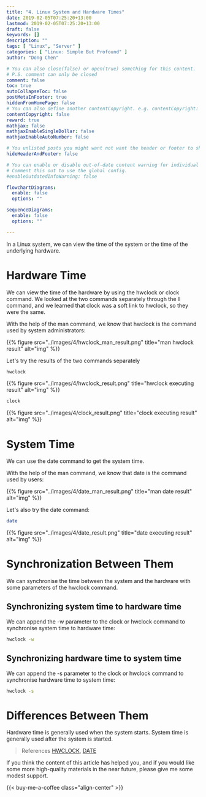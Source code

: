 ```yaml
---
title: "4. Linux System and Hardware Times"
date: 2019-02-05T07:25:20+13:00
lastmod: 2019-02-05T07:25:20+13:00
draft: false
keywords: []
description: ""
tags: [ "Linux", "Server" ]
categories: [ "Linux: Simple But Profound" ]
author: "Dong Chen"

# You can also close(false) or open(true) something for this content.
# P.S. comment can only be closed
comment: false
toc: true
autoCollapseToc: false
postMetaInFooter: true
hiddenFromHomePage: false
# You can also define another contentCopyright. e.g. contentCopyright: "This is another copyright."
contentCopyright: false
reward: true
mathjax: false
mathjaxEnableSingleDollar: false
mathjaxEnableAutoNumber: false

# You unlisted posts you might want not want the header or footer to show
hideHeaderAndFooter: false

# You can enable or disable out-of-date content warning for individual post.
# Comment this out to use the global config.
#enableOutdatedInfoWarning: false

flowchartDiagrams:
  enable: false
  options: ""

sequenceDiagrams: 
  enable: false
  options: ""

---
```


<!--more-->

In a Linux system, we can view the time of the system or the time of the underlying hardware.

# Hardware Time

We can view the time of the hardware by using the hwclock or clock command. We looked at the two commands separately through the ll command, and we learned that clock was a soft link to hwclock, so they were the same.

With the help of the man command, we know that hwclock is the command used by system administrators:

{{% figure src="../images/4/hwclock_man_result.png" title="man hwclock result" alt="img" %}}

Let's try the results of the two commands separately

```bash
hwclock
```

{{% figure src="../images/4/hwclock_result.png" title="hwclock executing result" alt="img" %}}

```bash
clock
```

{{% figure src="../images/4/clock_result.png" title="clock executing result" alt="img" %}}

# System Time

We can use the date command to get the system time.

With the help of the man command, we know that date is the command used by users:

{{% figure src="../images/4/date_man_result.png" title="man date result" alt="img" %}}

Let's also try the date command:

```bash
date
```

{{% figure src="../images/4/date_result.png" title="date executing result" alt="img" %}}

# Synchronization Between Them

We can synchronise the time between the system and the hardware with some parameters of the hwclock command.

## Synchronizing system time to hardware time

We can append the -w parameter to the clock or hwclock command to synchronise system time to hardware time:

```bash
hwclock -w
```

## Synchronizing hardware time to system time

We can append the -s parameter to the clock or hwclock command to synchronise hardware time to system time:

```bash
hwclock -s
```

# Differences Between Them

Hardware time is generally used when the system starts. System time is generally used after the system is started.

> References
> [HWCLOCK](http://man7.org/linux/man-pages/man8/hwclock.8.html),
> [DATE](http://man7.org/linux/man-pages/man1/date.1.html)

If you think the content of this article has helped you, and if you would like some more high-quality materials in the near future, please give me some modest support.

<!-- Buy Me a Coffee Button -->
{{< buy-me-a-coffee class="align-center" >}}
